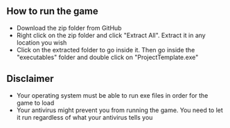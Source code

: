 ## How to run the game
- Download the zip folder from GitHub
- Right click on the zip folder and click "Extract All". Extract it in any location you wish
- Click on the extracted folder to go inside it. Then go inside the "executables" folder and double click on "ProjectTemplate.exe"

## Disclaimer
- Your operating system must be able to run exe files in order for the game to load
- Your antivirus might prevent you from running the game. You need to let it run regardless of what your antivirus tells you